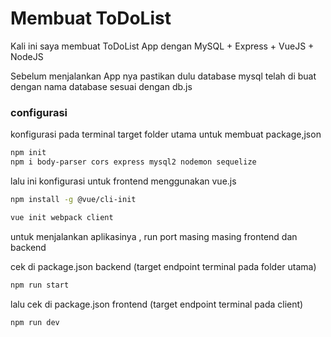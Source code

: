 # Membuat ToDoList 

Kali ini saya membuat ToDoList App dengan MySQL + Express + VueJS + NodeJS

Sebelum menjalankan App nya pastikan dulu database mysql telah di buat dengan nama database sesuai dengan db.js

### configurasi
konfigurasi pada terminal target folder utama untuk membuat package,json

```sh
npm init
npm i body-parser cors express mysql2 nodemon sequelize
```

lalu ini konfigurasi untuk frontend menggunakan vue.js

```sh
npm install -g @vue/cli-init

vue init webpack client
```

untuk menjalankan aplikasinya , run port masing masing frontend dan backend

cek di package.json backend (target endpoint terminal pada folder utama)

```sh
npm run start
```
 
 lalu cek di package.json frontend (target endpoint terminal pada client)
 ```sh
npm run dev
 ```

 